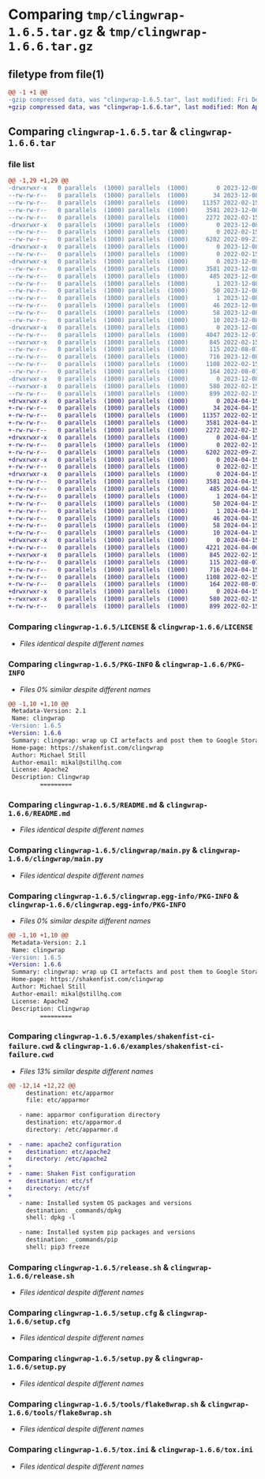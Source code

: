 # Comparing `tmp/clingwrap-1.6.5.tar.gz` & `tmp/clingwrap-1.6.6.tar.gz`

## filetype from file(1)

```diff
@@ -1 +1 @@
-gzip compressed data, was "clingwrap-1.6.5.tar", last modified: Fri Dec  8 21:29:48 2023, max compression
+gzip compressed data, was "clingwrap-1.6.6.tar", last modified: Mon Apr 15 01:16:47 2024, max compression
```

## Comparing `clingwrap-1.6.5.tar` & `clingwrap-1.6.6.tar`

### file list

```diff
@@ -1,29 +1,29 @@
-drwxrwxr-x   0 parallels  (1000) parallels  (1000)        0 2023-12-08 21:29:48.973361 clingwrap-1.6.5/
--rw-rw-r--   0 parallels  (1000) parallels  (1000)       34 2023-12-08 21:29:48.000000 clingwrap-1.6.5/AUTHORS
--rw-rw-r--   0 parallels  (1000) parallels  (1000)    11357 2022-02-15 08:01:11.000000 clingwrap-1.6.5/LICENSE
--rw-rw-r--   0 parallels  (1000) parallels  (1000)     3581 2023-12-08 21:29:48.973361 clingwrap-1.6.5/PKG-INFO
--rw-rw-r--   0 parallels  (1000) parallels  (1000)     2272 2022-02-15 08:01:11.000000 clingwrap-1.6.5/README.md
-drwxrwxr-x   0 parallels  (1000) parallels  (1000)        0 2023-12-08 21:29:48.969355 clingwrap-1.6.5/clingwrap/
--rw-rw-r--   0 parallels  (1000) parallels  (1000)        0 2022-02-15 08:01:11.000000 clingwrap-1.6.5/clingwrap/__init__.py
--rw-rw-r--   0 parallels  (1000) parallels  (1000)     6202 2022-09-23 02:46:16.000000 clingwrap-1.6.5/clingwrap/main.py
-drwxrwxr-x   0 parallels  (1000) parallels  (1000)        0 2023-12-08 21:29:48.973361 clingwrap-1.6.5/clingwrap/tests/
--rw-rw-r--   0 parallels  (1000) parallels  (1000)        0 2022-02-15 08:01:11.000000 clingwrap-1.6.5/clingwrap/tests/__init__.py
-drwxrwxr-x   0 parallels  (1000) parallels  (1000)        0 2023-12-08 21:29:48.973361 clingwrap-1.6.5/clingwrap.egg-info/
--rw-rw-r--   0 parallels  (1000) parallels  (1000)     3581 2023-12-08 21:29:48.000000 clingwrap-1.6.5/clingwrap.egg-info/PKG-INFO
--rw-rw-r--   0 parallels  (1000) parallels  (1000)      485 2023-12-08 21:29:48.000000 clingwrap-1.6.5/clingwrap.egg-info/SOURCES.txt
--rw-rw-r--   0 parallels  (1000) parallels  (1000)        1 2023-12-08 21:29:48.000000 clingwrap-1.6.5/clingwrap.egg-info/dependency_links.txt
--rw-rw-r--   0 parallels  (1000) parallels  (1000)       50 2023-12-08 21:29:48.000000 clingwrap-1.6.5/clingwrap.egg-info/entry_points.txt
--rw-rw-r--   0 parallels  (1000) parallels  (1000)        1 2023-12-08 21:29:48.000000 clingwrap-1.6.5/clingwrap.egg-info/not-zip-safe
--rw-rw-r--   0 parallels  (1000) parallels  (1000)       46 2023-12-08 21:29:48.000000 clingwrap-1.6.5/clingwrap.egg-info/pbr.json
--rw-rw-r--   0 parallels  (1000) parallels  (1000)       58 2023-12-08 21:29:48.000000 clingwrap-1.6.5/clingwrap.egg-info/requires.txt
--rw-rw-r--   0 parallels  (1000) parallels  (1000)       10 2023-12-08 21:29:48.000000 clingwrap-1.6.5/clingwrap.egg-info/top_level.txt
-drwxrwxr-x   0 parallels  (1000) parallels  (1000)        0 2023-12-08 21:29:48.973361 clingwrap-1.6.5/examples/
--rw-rw-r--   0 parallels  (1000) parallels  (1000)     4047 2023-12-07 21:49:17.000000 clingwrap-1.6.5/examples/shakenfist-ci-failure.cwd
--rwxrwxr-x   0 parallels  (1000) parallels  (1000)      845 2022-02-15 08:01:11.000000 clingwrap-1.6.5/release.sh
--rw-rw-r--   0 parallels  (1000) parallels  (1000)      115 2022-08-07 23:04:29.000000 clingwrap-1.6.5/requirements.txt
--rw-rw-r--   0 parallels  (1000) parallels  (1000)      716 2023-12-08 21:29:48.973361 clingwrap-1.6.5/setup.cfg
--rw-rw-r--   0 parallels  (1000) parallels  (1000)     1108 2022-02-15 08:07:21.000000 clingwrap-1.6.5/setup.py
--rw-rw-r--   0 parallels  (1000) parallels  (1000)      164 2022-08-07 23:04:29.000000 clingwrap-1.6.5/test-requirements.txt
-drwxrwxr-x   0 parallels  (1000) parallels  (1000)        0 2023-12-08 21:29:48.973361 clingwrap-1.6.5/tools/
--rwxrwxr-x   0 parallels  (1000) parallels  (1000)      580 2022-02-15 08:01:11.000000 clingwrap-1.6.5/tools/flake8wrap.sh
--rw-rw-r--   0 parallels  (1000) parallels  (1000)      899 2022-02-15 08:01:11.000000 clingwrap-1.6.5/tox.ini
+drwxrwxr-x   0 parallels  (1000) parallels  (1000)        0 2024-04-15 01:16:47.757625 clingwrap-1.6.6/
+-rw-rw-r--   0 parallels  (1000) parallels  (1000)       34 2024-04-15 01:16:47.000000 clingwrap-1.6.6/AUTHORS
+-rw-rw-r--   0 parallels  (1000) parallels  (1000)    11357 2022-02-15 08:01:11.000000 clingwrap-1.6.6/LICENSE
+-rw-rw-r--   0 parallels  (1000) parallels  (1000)     3581 2024-04-15 01:16:47.757625 clingwrap-1.6.6/PKG-INFO
+-rw-rw-r--   0 parallels  (1000) parallels  (1000)     2272 2022-02-15 08:01:11.000000 clingwrap-1.6.6/README.md
+drwxrwxr-x   0 parallels  (1000) parallels  (1000)        0 2024-04-15 01:16:47.753624 clingwrap-1.6.6/clingwrap/
+-rw-rw-r--   0 parallels  (1000) parallels  (1000)        0 2022-02-15 08:01:11.000000 clingwrap-1.6.6/clingwrap/__init__.py
+-rw-rw-r--   0 parallels  (1000) parallels  (1000)     6202 2022-09-23 02:46:16.000000 clingwrap-1.6.6/clingwrap/main.py
+drwxrwxr-x   0 parallels  (1000) parallels  (1000)        0 2024-04-15 01:16:47.757625 clingwrap-1.6.6/clingwrap/tests/
+-rw-rw-r--   0 parallels  (1000) parallels  (1000)        0 2022-02-15 08:01:11.000000 clingwrap-1.6.6/clingwrap/tests/__init__.py
+drwxrwxr-x   0 parallels  (1000) parallels  (1000)        0 2024-04-15 01:16:47.757625 clingwrap-1.6.6/clingwrap.egg-info/
+-rw-rw-r--   0 parallels  (1000) parallels  (1000)     3581 2024-04-15 01:16:47.000000 clingwrap-1.6.6/clingwrap.egg-info/PKG-INFO
+-rw-rw-r--   0 parallels  (1000) parallels  (1000)      485 2024-04-15 01:16:47.000000 clingwrap-1.6.6/clingwrap.egg-info/SOURCES.txt
+-rw-rw-r--   0 parallels  (1000) parallels  (1000)        1 2024-04-15 01:16:47.000000 clingwrap-1.6.6/clingwrap.egg-info/dependency_links.txt
+-rw-rw-r--   0 parallels  (1000) parallels  (1000)       50 2024-04-15 01:16:47.000000 clingwrap-1.6.6/clingwrap.egg-info/entry_points.txt
+-rw-rw-r--   0 parallels  (1000) parallels  (1000)        1 2024-04-15 01:16:47.000000 clingwrap-1.6.6/clingwrap.egg-info/not-zip-safe
+-rw-rw-r--   0 parallels  (1000) parallels  (1000)       46 2024-04-15 01:16:47.000000 clingwrap-1.6.6/clingwrap.egg-info/pbr.json
+-rw-rw-r--   0 parallels  (1000) parallels  (1000)       58 2024-04-15 01:16:47.000000 clingwrap-1.6.6/clingwrap.egg-info/requires.txt
+-rw-rw-r--   0 parallels  (1000) parallels  (1000)       10 2024-04-15 01:16:47.000000 clingwrap-1.6.6/clingwrap.egg-info/top_level.txt
+drwxrwxr-x   0 parallels  (1000) parallels  (1000)        0 2024-04-15 01:16:47.757625 clingwrap-1.6.6/examples/
+-rw-rw-r--   0 parallels  (1000) parallels  (1000)     4221 2024-04-06 21:05:47.000000 clingwrap-1.6.6/examples/shakenfist-ci-failure.cwd
+-rwxrwxr-x   0 parallels  (1000) parallels  (1000)      845 2022-02-15 08:01:11.000000 clingwrap-1.6.6/release.sh
+-rw-rw-r--   0 parallels  (1000) parallels  (1000)      115 2022-08-07 23:04:29.000000 clingwrap-1.6.6/requirements.txt
+-rw-rw-r--   0 parallels  (1000) parallels  (1000)      716 2024-04-15 01:16:47.757625 clingwrap-1.6.6/setup.cfg
+-rw-rw-r--   0 parallels  (1000) parallels  (1000)     1108 2022-02-15 08:07:21.000000 clingwrap-1.6.6/setup.py
+-rw-rw-r--   0 parallels  (1000) parallels  (1000)      164 2022-08-07 23:04:29.000000 clingwrap-1.6.6/test-requirements.txt
+drwxrwxr-x   0 parallels  (1000) parallels  (1000)        0 2024-04-15 01:16:47.757625 clingwrap-1.6.6/tools/
+-rwxrwxr-x   0 parallels  (1000) parallels  (1000)      580 2022-02-15 08:01:11.000000 clingwrap-1.6.6/tools/flake8wrap.sh
+-rw-rw-r--   0 parallels  (1000) parallels  (1000)      899 2022-02-15 08:01:11.000000 clingwrap-1.6.6/tox.ini
```

### Comparing `clingwrap-1.6.5/LICENSE` & `clingwrap-1.6.6/LICENSE`

 * *Files identical despite different names*

### Comparing `clingwrap-1.6.5/PKG-INFO` & `clingwrap-1.6.6/PKG-INFO`

 * *Files 0% similar despite different names*

```diff
@@ -1,10 +1,10 @@
 Metadata-Version: 2.1
 Name: clingwrap
-Version: 1.6.5
+Version: 1.6.6
 Summary: clingwrap: wrap up CI artefacts and post them to Google Storage
 Home-page: https://shakenfist.com/clingwrap
 Author: Michael Still
 Author-email: mikal@stillhq.com
 License: Apache2
 Description: Clingwrap
         =========
```

### Comparing `clingwrap-1.6.5/README.md` & `clingwrap-1.6.6/README.md`

 * *Files identical despite different names*

### Comparing `clingwrap-1.6.5/clingwrap/main.py` & `clingwrap-1.6.6/clingwrap/main.py`

 * *Files identical despite different names*

### Comparing `clingwrap-1.6.5/clingwrap.egg-info/PKG-INFO` & `clingwrap-1.6.6/clingwrap.egg-info/PKG-INFO`

 * *Files 0% similar despite different names*

```diff
@@ -1,10 +1,10 @@
 Metadata-Version: 2.1
 Name: clingwrap
-Version: 1.6.5
+Version: 1.6.6
 Summary: clingwrap: wrap up CI artefacts and post them to Google Storage
 Home-page: https://shakenfist.com/clingwrap
 Author: Michael Still
 Author-email: mikal@stillhq.com
 License: Apache2
 Description: Clingwrap
         =========
```

### Comparing `clingwrap-1.6.5/examples/shakenfist-ci-failure.cwd` & `clingwrap-1.6.6/examples/shakenfist-ci-failure.cwd`

 * *Files 13% similar despite different names*

```diff
@@ -12,14 +12,22 @@
     destination: etc/apparmor
     file: etc/apparmor
 
   - name: apparmor configuration directory
     destination: etc/apparmor.d
     directory: /etc/apparmor.d
 
+  - name: apache2 configuration
+    destination: etc/apache2
+    directory: /etc/apache2
+
+  - name: Shaken Fist configuration
+    destination: etc/sf
+    directory: /etc/sf
+
   - name: Installed system OS packages and versions
     destination: _commands/dpkg
     shell: dpkg -l
 
   - name: Installed system pip packages and versions
     destination: _commands/pip
     shell: pip3 freeze
```

### Comparing `clingwrap-1.6.5/release.sh` & `clingwrap-1.6.6/release.sh`

 * *Files identical despite different names*

### Comparing `clingwrap-1.6.5/setup.cfg` & `clingwrap-1.6.6/setup.cfg`

 * *Files identical despite different names*

### Comparing `clingwrap-1.6.5/setup.py` & `clingwrap-1.6.6/setup.py`

 * *Files identical despite different names*

### Comparing `clingwrap-1.6.5/tools/flake8wrap.sh` & `clingwrap-1.6.6/tools/flake8wrap.sh`

 * *Files identical despite different names*

### Comparing `clingwrap-1.6.5/tox.ini` & `clingwrap-1.6.6/tox.ini`

 * *Files identical despite different names*

